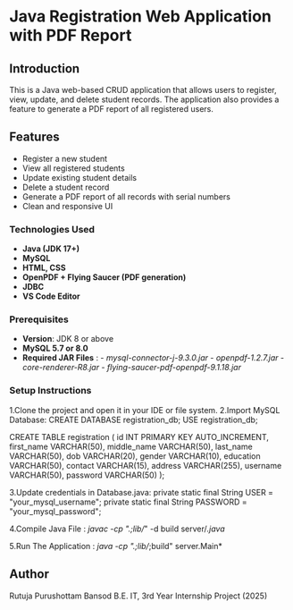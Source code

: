 # Java Registration Web Application with PDF Report

## Introduction
This is a Java web-based CRUD application that allows users to register, view, update, and delete student records. The application also provides a feature to generate a PDF report of all registered users.

##  Features

- Register a new student
- View all registered students
- Update existing student details
- Delete a student record
- Generate a PDF report of all records with serial numbers
- Clean and responsive UI

###  Technologies Used
- **Java (JDK 17+)**
- **MySQL**
- **HTML, CSS**
- **OpenPDF + Flying Saucer (PDF generation)**
- **JDBC**
- **VS Code Editor**

### Prerequisites
- **Version**: JDK 8 or above
- **MySQL 5.7 or 8.0**
- **Required JAR Files** : - *mysql-connector-j-9.3.0.jar*
                           - *openpdf-1.2.7.jar*
                           - *core-renderer-R8.jar*
                           - *flying-saucer-pdf-openpdf-9.1.18.jar*

###  Setup Instructions
1.Clone the project and open it in your IDE or file system.
2.Import MySQL Database:
    CREATE DATABASE registration_db;
    USE registration_db;

   CREATE TABLE registration (
    id INT PRIMARY KEY AUTO_INCREMENT,
    first_name VARCHAR(50),
    middle_name VARCHAR(50),
    last_name VARCHAR(50),
    dob VARCHAR(20),
    gender VARCHAR(10),
    education VARCHAR(50),
    contact VARCHAR(15),
    address VARCHAR(255),
    username VARCHAR(50),
    password VARCHAR(50)
  );
  
3.Update credentials in Database.java:
private static final String USER = "your_mysql_username";
private static final String PASSWORD = "your_mysql_password";

4.Compile Java File :
*javac -cp ".;lib/*" -d build server/*.java*

5.Run The Application :
*java -cp ".;lib/*;build" server.Main*

## Author 
Rutuja Purushottam Bansod
B.E. IT, 3rd Year
Internship Project (2025)
